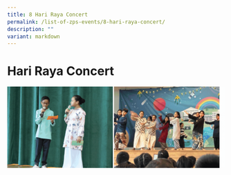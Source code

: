 ```yaml
---
title: 8 Hari Raya Concert
permalink: /list-of-zps-events/8-hari-raya-concert/
description: ""
variant: markdown
---
```

# **Hari Raya Concert**
![](/images/2023%20Events%20and%20Celebrations/2023%20hari%20raya%20concert.gif)